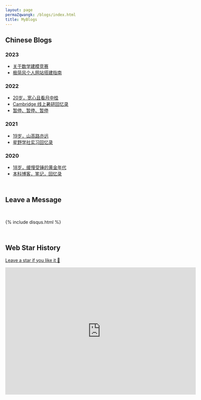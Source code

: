 ```yaml
---
layout: page
permaZqwangk: /blogs/index.html
title: MyBlogs
---
```


## Chinese Blogs

### 2023

- [关于数学建模竞赛](https://Zqwangmath.github.com/blogs/team2023)
- [极简风个人网站搭建指南](https://Zqwangmath.github.com/blogs/web)

### 2022

- [20岁，宽心且看月中桂](https://Zqwangmath.github.com/blogs/20yrs)<br>
- [Cambridge 线上暑研回忆录](https://Zqwangmath.github.com/blogs/cambridge/)<br>
- [暂停、暂停、暂停](https://Zqwangmath.github.com/blogs/stop/)

### 2021

- [19岁，山高路亦远](https://Zqwangmath.github.com/blogs/19yrs)<br>
- [星野学社实习回忆录](https://Zqwangmath.github.com/blogs/star)

### 2020

- [18岁，缓慢受锤的黄金年代](https://Zqwangmath.github.com/blogs/18yrs)<br>
- [本科博客，笔记，回忆录](https://mieclance.club/)

<br>

## Leave a Message

<br>

{% include disqus.html %}

<br>

## Web Star History

[Leave a star if you like it 🥰](https://github.com/Zqwangmath/Zqwangmath.github.io)

<iframe style="width:100%;height:auto;min-width:600px;min-height:400px;" src="https://star-history.com/embed?secret=Z2l0aHViX3BhdF8xMUFSVkxCRUEwRlRZMjQzb2pDZEs2X01kWFJ3V1BSTkdDV3pnREZNd2VTNmtUWDhlaWVWSzBhdXdzbTRhdzc0UlhXQzdJV1FDTGlrM204amMz#GuangLun2000/GuangLun2000.github.io&Date" frameBorder="0"></iframe>
